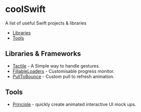 # coolSwift
A list of useful Swift projects &amp; libraries
- [Libraries](#Libraries)
- [Tools](#TOols)

## Libraries & Frameworks
* [Tactile](https://github.com/delba/Tactile) - A Simple way to handle gestures.
* [FillableLoaders](https://github.com/poolqf/FillableLoaders) - Customisable progress monitor.
* [PullToBounce](https://github.com/entotsu/PullToBounce) - Custom pull to refresh animation.

## Tools
* [Principle](http://principleformac.com/) - quickly create animated interactive UI mock ups.

